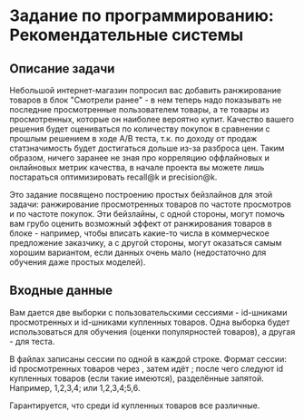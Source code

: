 # Задание по программированию: Рекомендательные системы
## Описание задачи

Небольшой интернет-магазин попросил вас добавить ранжирование товаров в блок "Смотрели ранее" - в нем теперь надо показывать не последние просмотренные пользователем товары, а те товары из просмотренных, которые он наиболее вероятно купит. Качество вашего решения будет оцениваться по количеству покупок в сравнении с прошлым решением в ходе А/В теста, т.к. по доходу от продаж статзначимость будет достигаться дольше из-за разброса цен. Таким образом, ничего заранее не зная про корреляцию оффлайновых и онлайновых метрик качества, в начале проекта вы можете лишь постараться оптимизировать recall@k и precision@k.

Это задание посвящено построению простых бейзлайнов для этой задачи: ранжирование просмотренных товаров по частоте просмотров и по частоте покупок. Эти бейзлайны, с одной стороны, могут помочь вам грубо оценить возможный эффект от ранжирования товаров в блоке - например, чтобы вписать какие-то числа в коммерческое предложение заказчику, а с другой стороны, могут оказаться самым хорошим вариантом, если данных очень мало (недостаточно для обучения даже простых моделей).

## Входные данные

Вам дается две выборки с пользовательскими сессиями - id-шниками просмотренных и id-шниками купленных товаров. Одна выборка будет использоваться для обучения (оценки популярностей товаров), а другая - для теста.

В файлах записаны сессии по одной в каждой строке. Формат сессии: id просмотренных товаров через , затем идёт ; после чего следуют id купленных товаров (если такие имеются), разделённые запятой. Например, 1,2,3,4; или 1,2,3,4;5,6.

Гарантируется, что среди id купленных товаров все различные.
